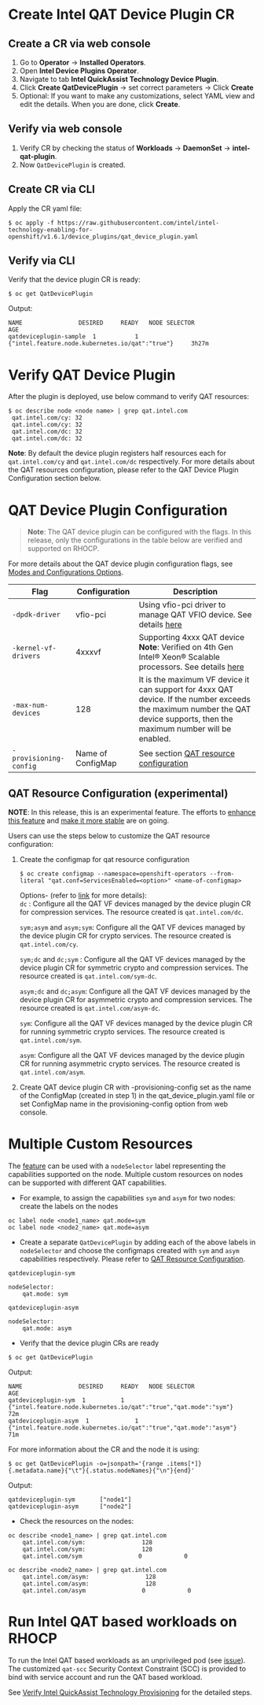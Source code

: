 # Create Intel QAT Device Plugin CR

## Create a CR via web console
1.	Go to **Operator** -> **Installed Operators**.
2.	Open **Intel Device Plugins Operator**.
3.	Navigate to tab **Intel QuickAssist Technology Device Plugin**.
4.	Click **Create QatDevicePlugin** -> set correct parameters -> Click **Create** 
5.	Optional: If you want to make any customizations, select YAML view and edit the details. When you are done, click **Create**.

## Verify via web console
1.	Verify CR by checking the status of **Workloads** -> **DaemonSet** -> **intel-qat-plugin**.
2.	Now `QatDevicePlugin` is created.

## Create CR via CLI
Apply the CR yaml file:
```
$ oc apply -f https://raw.githubusercontent.com/intel/intel-technology-enabling-for-openshift/v1.6.1/device_plugins/qat_device_plugin.yaml
```

## Verify via CLI
Verify that the device plugin CR is ready: 
```
$ oc get QatDevicePlugin
```
Output: 
```
NAME		        DESIRED		READY	NODE SELECTOR	                                    AGE
qatdeviceplugin-sample  1 	        1       {"intel.feature.node.kubernetes.io/qat":"true"}     3h27m
```

# Verify QAT Device Plugin 
After the plugin is deployed, use below command to verify QAT resources: 
```
$ oc describe node <node name> | grep qat.intel.com  
 qat.intel.com/cy: 32 
 qat.intel.com/cy: 32 
 qat.intel.com/dc: 32 
 qat.intel.com/dc: 32 
 ```
**Note**: By default the device plugin registers half resources each for `qat.intel.com/cy` and `qat.intel.com/dc` respectively. For more details about the QAT resources configuration, please refer to the QAT Device Plugin Configuration section below.

# QAT Device Plugin Configuration
> **Note**: The QAT device plugin can be configured with the flags. In this release, only the configurations in the table below are verified and supported on RHOCP. 

For more details about the QAT device plugin configuration flags, see [Modes and Configurations Options](https://github.com/intel/intel-device-plugins-for-kubernetes/blob/main/cmd/qat_plugin/README.md#modes-and-configuration-options).

| Flag | Configuration | Description |
| ---- | ---- | ---- |
| `-dpdk-driver` | vfio-pci | Using vfio-pci driver to manage QAT VFIO device. See details [here](https://doc.dpdk.org/guides/linux_gsg/linux_drivers.html) |
| `-kernel-vf-drivers` | 4xxxvf | Supporting 4xxx QAT device </br> **Note**: Verified on 4th Gen Intel® Xeon® Scalable processors. See details [here](https://github.com/intel/qatlib/blob/main/INSTALL#L72) |
| `-max-num-devices ` | 128 | It is the maximum VF device it can support for 4xxx QAT device. If the number exceeds the maximum number the QAT device supports, then the maximum number will be enabled. |
| `-provisioning-config ` | Name of ConfigMap | See section [QAT resource configuration](/device_plugins/deploy_qat.md#qat-resource-configuration-experimental)  |

## QAT Resource Configuration (experimental)

**NOTE**: In this release, this is an experimental feature. The efforts to [enhance this feature](https://github.com/intel/intel-device-plugins-for-kubernetes/issues/1529) and [make it more stable](https://github.com/intel/intel-device-plugins-for-kubernetes/issues/1542) are on going.

Users can use the steps below to customize the QAT resource configuration:  
1. Create the configmap for qat resource configuration 
    ```
    $ oc create configmap --namespace=openshift-operators --from-literal "qat.conf=ServicesEnabled=<option>" <name-of-configmap> 
    ```
    Options- (refer to [link](https://www.kernel.org/doc/Documentation/ABI/testing/sysfs-driver-qat) for more details):  
    `dc` : Configure all the QAT VF devices managed by the device plugin CR for compression services. The resource created is `qat.intel.com/dc`.

    `sym;asym` and `asym;sym`: Configure all the QAT VF devices managed by the device plugin CR for crypto services. The resource created is `qat.intel.com/cy`.

    `sym;dc` and `dc;sym` : Configure all the QAT VF devices managed by the device plugin CR for symmetric crypto and compression services. The resource created is `qat.intel.com/sym-dc`.

    `asym;dc` and `dc;asym`: Configure all the QAT VF devices managed by the device plugin CR for asymmetric crypto and compression services. The resource created is `qat.intel.com/asym-dc`.

    `sym`: Configure all the QAT VF devices managed by the device plugin CR for running symmetric crypto services. The resource created is `qat.intel.com/sym`. 

    `asym`: Configure all the QAT VF devices managed by the device plugin CR for running asymmetric crypto services. The resource created is `qat.intel.com/asym`. 


2. Create QAT device plugin CR with -provisioning-config set as the name of the ConfigMap (created in step 1) in the qat_device_plugin.yaml file or set ConfigMap name in the provisioning-config option from web console. 

# Multiple Custom Resources

The [feature](https://github.com/intel/intel-device-plugins-for-kubernetes/tree/main/cmd/operator#multiple-custom-resources) can be used with a `nodeSelector` label representing the capabilities supported on the node. Multiple custom resources on nodes can be supported with different QAT capabilities.

* For example, to assign the capabilities `sym` and `asym` for two nodes: create the labels on the nodes
```
oc label node <node1_name> qat.mode=sym
oc label node <node2_name> qat.mode=asym
```
* Create a separate `QatDevicePlugin` by adding each of the above labels in `nodeSelector` and choose the configmaps created with `sym` and `asym` capabilities respectively. Please refer to [QAT Resource Configuration](#qat-resource-configuration-experimental).

`qatdeviceplugin-sym`
```
nodeSelector:
    qat.mode: sym
```
`qatdeviceplugin-asym`
```
nodeSelector:
    qat.mode: asym
```

* Verify that the device plugin CRs are ready
```
$ oc get QatDevicePlugin
```
Output: 
```
NAME		        DESIRED		READY	NODE SELECTOR	                                    AGE
qatdeviceplugin-sym  1 	        1       {"intel.feature.node.kubernetes.io/qat":"true","qat.mode":"sym"}     72m
qatdeviceplugin-asym  1 	        1       {"intel.feature.node.kubernetes.io/qat":"true","qat.mode":"asym"}     71m
```
For more information about the CR and the node it is using:
```
$ oc get QatDevicePlugin -o=jsonpath='{range .items[*]}{.metadata.name}{"\t"}{.status.nodeNames}{"\n"}{end}'
```
Output:
```
qatdeviceplugin-sym       ["node1"]
qatdeviceplugin-asym      ["node2"]
```
* Check the resources on the nodes:
```
oc describe <node1_name> | grep qat.intel.com
    qat.intel.com/sym:                128
    qat.intel.com/sym:                128
    qat.intel.com/sym                0            0

oc describe <node2_name> | grep qat.intel.com
    qat.intel.com/asym:                128
    qat.intel.com/asym:                128
    qat.intel.com/asym                0            0
```

# Run Intel QAT based workloads on RHOCP
To run the Intel QAT based workloads as an unprivileged pod (see [issue](https://github.com/intel/intel-technology-enabling-for-openshift/issues/122)). The customized `qat-scc` Security Context Constraint (SCC) is provided to bind with service account and run the QAT based workload. 

See [Verify Intel QuickAssist Technology Provisioning](/tests/l2/README.md#verify-intel-quickassist-technology-provisioning) for the detailed steps.  
